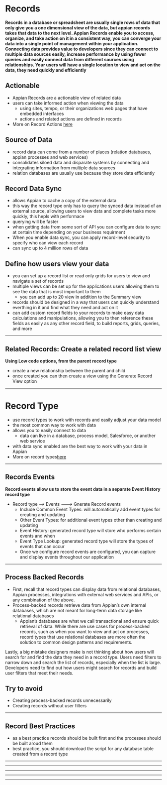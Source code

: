# Records
**Records in a database or spreadsheet are usually single rows of data that only give you a one dimensional view of the data, but appian records takes that data to the next level. Appian Records enable you to access, organize, and take action on it in a consistent way, you can converge your data into a single point of management within your application. Connecting data provides value to developers since they can connect to multiple data sources easily, increase performance by using fewer queries and easily connect data from different sources using relationships. Your users will have a single location to view and act on the data, they need quickly and efficiently**

## Actionable
- Appian Records are a actionable view of related data
- users can take informed action when viewing the data
    - using sites, tempo, or their organizations web pages that have embedded interfaces
    - actions and related actions are defined in records
- More on Record Actions [here](./RecordActions.md)

## Source of Data
- record data can come from a number of places (relation databases, appian processes and web services)
- consolidates siloed data and disparate systems by connecting and integrating information from multiple data sources
- relation databases are usually use because they store data efficiently 


## Record Data Sync
- allows Appian to cache a copy of the external data
- this way the record type only has to query the synced data instead of an external source, allowing users to view data and complete tasks more quickly, this hepls with performace
- querying will be faster
- when getting data from some sort of API you can configure data to sync at certain time depending on your business requirment
- When you enable data sync, you can apply record-level security to specify who can view each record
- can sync up to 4 million rows of data


## Define how users view your data
- you can set up a record list or read only grids for users to view and navigate a set of records
- multiple views can be set up for the applications users allowing them to see the data that is most important to them
    - you can add up to 20 view in addition to the Summary view
- records should be designed in a way that users can quickly understand everthing in it and find what they need and act on it
- can add custom record fields to your records to make easy data calculations and manipulations, allowing you to then reference these fields as easily as any other record field, to build reports, grids, queries, and more

---

## Related Records: Create a related record list view
**Using Low code options, from the parent record type**
- create a new relationship between the parent and child
- once created you can then create a view using the Generate Record View option

---

# Record Type
- use record types to work with records and easily adjust your data model
- the most common way to work with data
- allows you to easily connect to data
    - data can live in a database, process model, Salesforce, or another web service
- with data sync enabled are the best way to work with your data in Appian
- More on record types[here](./RecordType.md)

---

## Records Events
**Record events allow us to store the event data in a separate Event History record type**
- Record type --> Events ---> Gnerate Record events
    -  Include Common Event Types: will automatically add event types for creating and updating 
    - Other Event Types: for additional event types other than creating and updating
    - Event History: generated record type will store who performs certain events and when
    - Event Type Lookup: generated record type will store the types of events that can occur
    - Once we configure record events are configured, you can capture and display events throughout our application

---

## Process Backed Records
- First, recall that record types can display data from relational databases, Appian processes, integrations with external web services and APIs, or any combination of the above. 
- Process-backed records retrieve data from Appian’s own internal databases, which are not meant for long-term data storage like relational databases
    - Appian’s databases are what we call transactional and ensure quick retrieval of data. While there are use cases for process-backed records, such as when you want to view and act on processes, record types that use relational databases are more often the solution to common design patterns and requirements.

Lastly, a big mistake designers make is not thinking about how users will search for and find the data they need in a record type. Users need filters to narrow down and search the list of records, especially when the list is large. Developers need to find out how users might search for records and build user filters that meet their needs.

## Try to avoid
- Creating process-backed records unnecessarily
- Creating records without user filters

---

## Record Best Practices
- as a best practice records should be built first and the processes should be built aroud them
- best practice, you should download the script for any database table created from a record type
----






-----------------------------------------------------------






________________________________________




_________________________________________________________________________








-----


